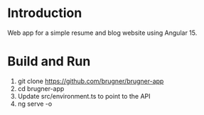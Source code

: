 # Introduction 
Web app for a simple resume and blog website using Angular 15.

# Build and Run
1. git clone https://github.com/brugner/brugner-app
2. cd brugner-app
3. Update src/environment.ts to point to the API
3. ng serve -o